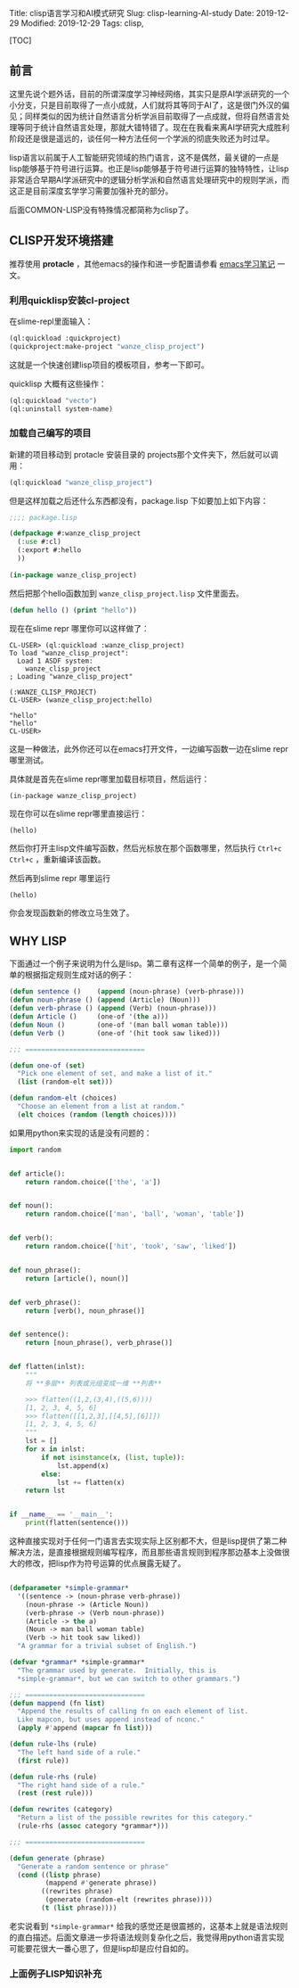 Title: clisp语言学习和AI模式研究
Slug: clisp-learning-AI-study
Date: 2019-12-29
Modified: 2019-12-29
Tags: clisp,

[TOC]

## 前言

这里先说个题外话，目前的所谓深度学习神经网络，其实只是原AI学派研究的一个小分支，只是目前取得了一点小成就，人们就将其等同于AI了，这是很门外汉的偏见；同样类似的因为统计自然语言分析学派目前取得了一点成就，但将自然语言处理等同于统计自然语言处理，那就大错特错了。现在在我看来离AI学研究大成胜利阶段还是很是遥远的，谈任何一种方法任何一个学派的彻底失败还为时过早。

lisp语言以前属于人工智能研究领域的热门语言，这不是偶然，最关键的一点是lisp能够基于符号进行运算。也正是lisp能够基于符号进行运算的独特特性，让lisp非常适合早期AI学派研究中的逻辑分析学派和自然语言处理研究中的规则学派，而这正是目前深度玄学学习需要加强补充的部分。

后面COMMON-LISP没有特殊情况都简称为clisp了。

## CLISP开发环境搭建

推荐使用 **protacle** ，其他emacs的操作和进一步配置请参看 [emacs学习笔记]({filename}./emacs学习笔记.md) 一文。

### 利用quicklisp安装cl-project

在slime-repl里面输入：

```lisp
(ql:quickload :quickproject)
(quickproject:make-project "wanze_clisp_project")
```

这就是一个快速创建lisp项目的模板项目，参考一下即可。

quicklisp 大概有这些操作：

```lisp
(ql:quickload "vecto") 
(ql:uninstall system-name)
```

### 加载自己编写的项目

新建的项目移动到 protacle 安装目录的 projects那个文件夹下，然后就可以调用：

```lisp
(ql:quickload "wanze_clisp_project") 
```

但是这样加载之后还什么东西都没有，package.lisp 下如要加上如下内容：

```lisp
;;;; package.lisp

(defpackage #:wanze_clisp_project
  (:use #:cl)
  (:export #:hello
  ))
  
(in-package wanze_clisp_project)
```

然后把那个hello函数加到 `wanze_clisp_project.lisp` 文件里面去。

```lisp
(defun hello () (print "hello"))
```

现在在slime repr 哪里你可以这样做了：

```text
CL-USER> (ql:quickload :wanze_clisp_project)
To load "wanze_clisp_project":
  Load 1 ASDF system:
    wanze_clisp_project
; Loading "wanze_clisp_project"

(:WANZE_CLISP_PROJECT)
CL-USER> (wanze_clisp_project:hello)

"hello" 
"hello"
CL-USER> 
```

这是一种做法，此外你还可以在emacs打开文件，一边编写函数一边在slime repr哪里测试。

具体就是首先在slime repr哪里加载目标项目，然后运行：

```
(in-package wanze_clisp_project)
```

现在你可以在slime repr哪里直接运行：

```
(hello)
```

然后你打开主lisp文件编写函数，然后光标放在那个函数哪里，然后执行 `Ctrl+c Ctrl+c` ，重新编译该函数。

然后再到slime repr 哪里运行 

```
(hello)
```

你会发现函数新的修改立马生效了。



## WHY LISP

下面通过一个例子来说明为什么是lisp。第二章有这样一个简单的例子，是一个简单的根据指定规则生成对话的例子：

```lisp
(defun sentence ()    (append (noun-phrase) (verb-phrase)))
(defun noun-phrase () (append (Article) (Noun)))
(defun verb-phrase () (append (Verb) (noun-phrase)))
(defun Article ()     (one-of '(the a)))
(defun Noun ()        (one-of '(man ball woman table)))
(defun Verb ()        (one-of '(hit took saw liked)))

;;; ==============================

(defun one-of (set)
  "Pick one element of set, and make a list of it."
  (list (random-elt set)))

(defun random-elt (choices)
  "Choose an element from a list at random."
  (elt choices (random (length choices))))
```

如果用python来实现的话是没有问题的：

```python
import random


def article():
    return random.choice(['the', 'a'])


def noun():
    return random.choice(['man', 'ball', 'woman', 'table'])


def verb():
    return random.choice(['hit', 'took', 'saw', 'liked'])


def noun_phrase():
    return [article(), noun()]


def verb_phrase():
    return [verb(), noun_phrase()]


def sentence():
    return [noun_phrase(), verb_phrase()]


def flatten(inlst):
    """
    将 **多层** 列表或元组变成一维 **列表**

    >>> flatten((1,2,(3,4),((5,6))))
    [1, 2, 3, 4, 5, 6]
    >>> flatten([[1,2,3],[[4,5],[6]]])
    [1, 2, 3, 4, 5, 6]
    """
    lst = []
    for x in inlst:
        if not isinstance(x, (list, tuple)):
            lst.append(x)
        else:
            lst += flatten(x)
    return lst


if __name__ == '__main__':
    print(flatten(sentence()))

```

这种直接实现对于任何一门语言去实现实际上区别都不大，但是lisp提供了第二种解决方法，是直接根据规则编写程序，而且那些语言规则到程序那边基本上没做很大的修改，把lisp作为符号运算的优点展露无疑了。

```lisp

(defparameter *simple-grammar*
  '((sentence -> (noun-phrase verb-phrase))
    (noun-phrase -> (Article Noun))
    (verb-phrase -> (Verb noun-phrase))
    (Article -> the a)
    (Noun -> man ball woman table)
    (Verb -> hit took saw liked))
  "A grammar for a trivial subset of English.")

(defvar *grammar* *simple-grammar*
  "The grammar used by generate.  Initially, this is
  *simple-grammar*, but we can switch to other grammars.")

;;; ==============================
(defun mappend (fn list)
  "Append the results of calling fn on each element of list.
  Like mapcon, but uses append instead of nconc."
  (apply #'append (mapcar fn list)))

(defun rule-lhs (rule)
  "The left hand side of a rule."
  (first rule))

(defun rule-rhs (rule)
  "The right hand side of a rule."
  (rest (rest rule)))

(defun rewrites (category)
  "Return a list of the possible rewrites for this category."
  (rule-rhs (assoc category *grammar*)))

;;; ==============================

(defun generate (phrase)
  "Generate a random sentence or phrase"
  (cond ((listp phrase)
         (mappend #'generate phrase))
        ((rewrites phrase)
         (generate (random-elt (rewrites phrase))))
        (t (list phrase))))
```

老实说看到 `*simple-grammar*`  给我的感觉还是很震撼的，这基本上就是语法规则的直白描述。后面文章进一步将语法规则复杂化之后，我觉得用python语言实现可能要花很大一番心思了，但是lisp却是应付自如的。

### 上面例子LISP知识补充

